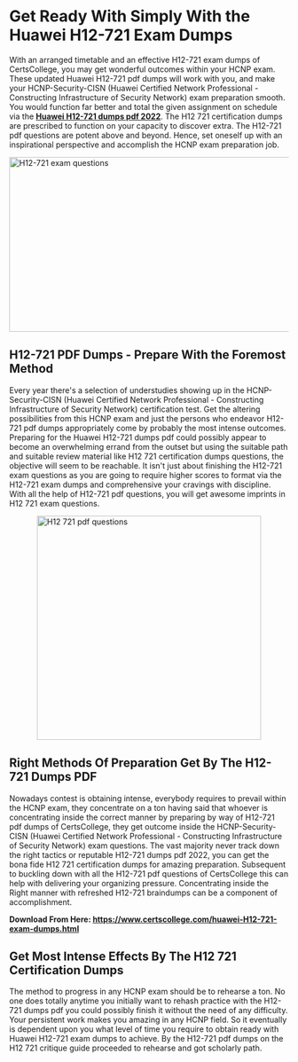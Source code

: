 <h1><strong>Get Ready With Simply With the Huawei H12-721 Exam Dumps&nbsp;</strong></h1>
<p><span style="font-weight: 400;">With an arranged timetable and an effective  H12-721 exam dumps of CertsCollege, you may get wonderful outcomes within your HCNP exam. These updated Huawei H12-721 pdf dumps will work with you, and make your HCNP-Security-CISN (Huawei Certified Network Professional - Constructing Infrastructure of Security Network) exam preparation smooth. You would function far better and total the given assignment on schedule via the <strong><a href="https://www.certscollege.com/huawei-H12-721-exam-dumps.html">Huawei H12-721 dumps pdf 2022</a></strong>. The H12 721 certification dumps are prescribed to function on your capacity to discover extra. The  H12-721 pdf questions are potent above and beyond. Hence, set oneself up with an inspirational perspective and accomplish the HCNP exam preparation job.&nbsp;</span></p>
<p><span style="font-weight: 400;"><img style="display: block; margin-left: auto; margin-right: auto;" src="https://i.ibb.co/CPDK3ps/Yellow-and-Blue-Initiative-Blog-Banner.png" alt="H12-721 exam questions" width="559" height="315" /></span></p>
<h2><strong>H12-721 PDF Dumps - Prepare With the Foremost Method</strong></h2>
<p><span style="font-weight: 400;">Every year there's a selection of understudies showing up in the HCNP-Security-CISN (Huawei Certified Network Professional - Constructing Infrastructure of Security Network) certification test. Get the altering possibilities from this HCNP exam and just the persons who endeavor H12-721 pdf dumps appropriately come by probably the most intense outcomes. Preparing for the Huawei H12-721 dumps pdf could possibly appear to become an overwhelming errand from the outset but using the suitable path and suitable review material like H12 721 certification dumps questions, the objective will seem to be reachable. It isn't just about finishing the H12-721 exam questions as you are going to require higher scores to format via the H12-721 exam dumps and comprehensive your cravings with discipline. With all the help of H12-721 pdf questions, you will get awesome imprints in H12 721 exam questions.</span></p>
<p><span style="font-weight: 400;"><a href="https://tinyurl.com/yaj2pz2c"><img style="display: block; margin-left: auto; margin-right: auto;" src="https://i.ibb.co/9tMrhdY/Teacher-Appreciation-Invitation.png" alt="H12 721 pdf questions " width="404" height="404" /></a></span></p>
<h2><strong>Right Methods Of Preparation Get By The H12-721 Dumps PDF</strong></h2>
<p><span style="font-weight: 400;">Nowadays contest is obtaining intense, everybody requires to prevail within the HCNP exam, they concentrate on a ton having said that whoever is concentrating inside the correct manner by preparing by way of H12-721 pdf dumps of CertsCollege, they get outcome inside the HCNP-Security-CISN (Huawei Certified Network Professional - Constructing Infrastructure of Security Network) exam questions. The vast majority never track down the right tactics or reputable H12-721 dumps pdf 2022, you can get the bona fide H12 721 certification dumps for amazing preparation. Subsequent to buckling down with all the  H12-721 pdf questions of CertsCollege this can help with delivering your organizing pressure. Concentrating inside the Right manner with refreshed H12-721 braindumps can be a component of accomplishment.</span></p>
<p><span style="font-weight: 400;"><strong>Download From Here: <a href="https://www.certscollege.com/huawei-H12-721-exam-dumps.html">https://www.certscollege.com/huawei-H12-721-exam-dumps.html</a></strong></span></p>
<h2><strong>Get Most Intense Effects By The H12 721 Certification Dumps</strong></h2>
<p><span style="font-weight: 400;">The method to progress in any HCNP exam should be to rehearse a ton. No one does totally anytime you initially want to rehash practice with the H12-721 dumps pdf you could possibly finish it without the need of any difficulty. Your persistent work makes you amazing in any HCNP field. So it eventually is dependent upon you what level of time you require to obtain ready with Huawei H12-721 exam dumps to achieve. By the H12-721 pdf dumps on the H12 721 critique guide proceeded to rehearse and got scholarly path.</span></p>

